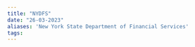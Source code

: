 ```yaml
---
title: "NYDFS"
date: "26-03-2023"
aliases: 'New York State Department of Financial Services'
tags:
---
```

